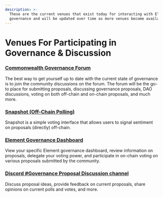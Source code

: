 ```yaml
---
description: >-
  These are the current venues that exist today for interacting with Element DAO
  governance and will be updated over time as more venues become available.
---
```


# Venues For Participating in Governance & Discussion

### [**Commonwealth Governance Forum**](https://forum.element.fi)&#x20;

The best way to get yourself up to date with the current state of governance is to join the community discussions on the forum. The forum will be the go-to place for submitting proposals, discussing governance proposals, DAO discussions, voting on both off-chain and on-chain proposals, and much more.

### [**Snapshot (Off-Chain Polling)**](https://snapshot.org/#/elfi.eth)&#x20;

Snapshot is a simple voting interface that allows users to signal sentiment on proposals (directly) off-chain.

### [**Element Governance Dashboard**](https://gov.element.fi)

View your specific Element governance dashboard, review information on proposals, delegate your voting power, and participate in on-chain voting on various proposals submitted by the community.

### ****[**Discord #Governance Proposal Discussion channel**](https://discord.gg/WeUK6XYEYd)****

Discuss proposal ideas, provide feedback on current proposals, share opinions on current polls and votes, and more.
